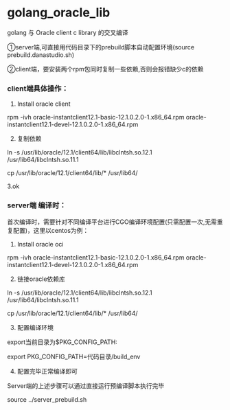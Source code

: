 

# golang_oracle_lib

golang 与 Oracle client c library 的交叉编译

①server端,可直接用代码目录下的prebuild脚本自动配置环境(source prebuild.danastudio.sh)

②client端，要安装两个rpm包同时复制一些依赖,否则会报错缺少c的依赖



### client端具体操作：

1. Install oracle client

rpm -ivh oracle-instantclient12.1-basic-12.1.0.2.0-1.x86_64.rpm oracle-instantclient12.1-devel-12.1.0.2.0-1.x86_64.rpm


2. 复制依赖

ln -s /usr/lib/oracle/12.1/client64/lib/libclntsh.so.12.1  /usr/lib64/libclntsh.so.11.1

cp /usr/lib/oracle/12.1/client64/lib/* /usr/lib64/


3.ok




### server端 编译时：

首次编译时，需要针对不同编译平台进行CGO编译环境配置(只需配置一次,无需重复配置)，这里以centos为例：

1. Install oracle oci

rpm -ivh oracle-instantclient12.1-basic-12.1.0.2.0-1.x86_64.rpm oracle-instantclient12.1-devel-12.1.0.2.0-1.x86_64.rpm

2. 链接oracle依赖库

  ln -s /usr/lib/oracle/12.1/client64/lib/libclntsh.so.12.1  /usr/lib64/libclntsh.so.11.1

  cp /usr/lib/oracle/12.1/client64/lib/* /usr/lib64/

3. 配置编译环境
   
  export当前目录为$PKG_CONFIG_PATH:
  
  export PKG_CONFIG_PATH=代码目录/build_env
  
4. 配置完毕正常编译即可



Server端的上述步骤可以通过直接运行预编译脚本执行完毕

source ../server_prebuild.sh

